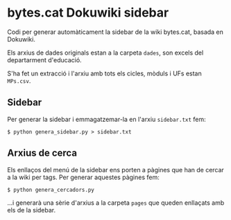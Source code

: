 # bytes.cat Dokuwiki sidebar

Codi per generar automàticament la sidebar de la wiki bytes.cat, basada en Dokuwiki.

Els arxius de dades originals estan a la carpeta ```dades```, son excels del departarment d'educació.

S'ha fet un extracció i l'arxiu amb tots els cicles, mòduls i UFs estan ```MPs.csv```.


## Sidebar

Per generar la sidebar i emmagatzemar-la en l'arxiu ```sidebar.txt``` fem:

    $ python genera_sidebar.py > sidebar.txt


## Arxius de cerca

Els enllaços del menú de la sidebar ens porten a pàgines que han de cercar a la wiki per tags. Per generar aquestes pàgines fem:

    $ python genera_cercadors.py

...i generarà una sèrie d'arxius a la carpeta ```pages``` que queden enllaçats amb els de la sidebar.

